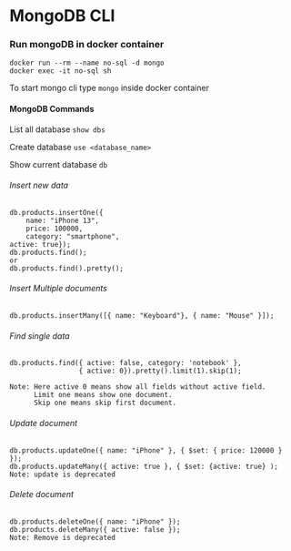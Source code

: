 # MongoDB CLI

### Run mongoDB in docker container

```shell
docker run --rm --name no-sql -d mongo
docker exec -it no-sql sh
```

To start mongo cli type ```mongo``` inside docker container

#### MongoDB Commands

List all database ``` show dbs ``` 

Create database ``` use <database_name> ``` 

Show current database ``` db ``` 

###### Insert new data

```mongodb
db.products.insertOne({ 
    name: "iPhone 13", 
    price: 100000, 
    category: "smartphone", 
active: true});
db.products.find();
or
db.products.find().pretty();
```

###### Insert Multiple documents

```mongodb
db.products.insertMany([{ name: "Keyboard"}, { name: "Mouse" }]);
```



###### Find single data

```mongodb
db.products.find({ active: false, category: 'notebook' }, 
                 { active: 0}).pretty().limit(1).skip(1);

Note: Here active 0 means show all fields without active field. 
      Limit one means show one document.
      Skip one means skip first document.
```

###### Update document

```mongodb
db.products.updateOne({ name: "iPhone" }, { $set: { price: 120000 } });
db.products.updateMany({ active: true }, { $set: {active: true} );
Note: update is deprecated
```

###### Delete document

```mongodb
db.products.deleteOne({ name: "iPhone" });
db.products.deleteMany({ active: false });
Note: Remove is deprecated
```


